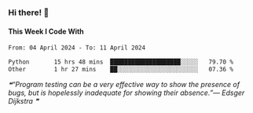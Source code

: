 ### Hi there! 👋

#### This Week I Code With
<!--START_SECTION:waka-->

```txt
From: 04 April 2024 - To: 11 April 2024

Python       15 hrs 48 mins  ████████████████████░░░░░   79.70 %
Other        1 hr 27 mins    ██░░░░░░░░░░░░░░░░░░░░░░░   07.36 %
```

<!--END_SECTION:waka-->

<!--STARTS_HERE_QUOTE_README-->
<i>❝“Program testing can be a very effective way to show the presence of bugs, but is hopelessly inadequate for showing their absence.”— Edsger Dijkstra   ❞</i>
<!--ENDS_HERE_QUOTE_README-->
